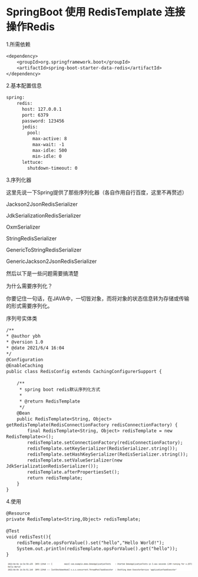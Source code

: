 # SpringBoot 使用 RedisTemplate 连接操作Redis

1.所需依赖

```
<dependency>
    <groupId>org.springframework.boot</groupId>
    <artifactId>spring-boot-starter-data-redis</artifactId>
</dependency>
```

2.基本配置信息

```
spring:
    redis:
      host: 127.0.0.1
      port: 6379
      password: 123456
      jedis:
        pool:
          max-active: 8
          max-wait: -1
          max-idle: 500
          min-idle: 0
      lettuce:
        shutdown-timeout: 0

```

3.序列化器

这里先说一下Spring提供了那些序列化器（各自作用自行百度，这里不再赘述）

Jackson2JsonRedisSerializer

JdkSerializationRedisSerializer

OxmSerializer

StringRedisSerializer

GenericToStringRedisSerializer

GenericJackson2JsonRedisSerializer

然后以下是一些问题需要搞清楚

为什么需要序列化？

你要记住一句话，在JAVA中，一切皆对象，而将对象的状态信息转为存储或传输的形式需要序列化。

序列号实体类

```
/**
* @author ybh
* @version 1.0
* @date 2021/6/4 16:04
*/
@Configuration
@EnableCaching
public class RedisConfig extends CachingConfigurerSupport {

    /**
     * spring boot redis默认序列化方式
     *
     * @return RedisTemplate
     */
    @Bean
    public RedisTemplate<String, Object> getRedisTemplate(RedisConnectionFactory redisConnectionFactory) {
        final RedisTemplate<String, Object> redisTemplate = new RedisTemplate<>();
        redisTemplate.setConnectionFactory(redisConnectionFactory);
        redisTemplate.setKeySerializer(RedisSerializer.string());
        redisTemplate.setHashKeySerializer(RedisSerializer.string());
        redisTemplate.setValueSerializer(new JdkSerializationRedisSerializer());
        redisTemplate.afterPropertiesSet();
        return redisTemplate;
    }
}
```

4.使用

```
@Resource
private RedisTemplate<String,Object> redisTemplate;

@Test
void redisTest(){
    redisTemplate.opsForValue().set("hello","Hello World!");
    System.out.println(redisTemplate.opsForValue().get("hello"));
}
```

![c74455a9965b669d1bd4c7e0a807abdc.png](image/c74455a9965b669d1bd4c7e0a807abdc.png)
